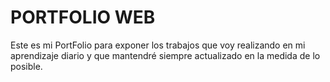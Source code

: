 # PORTFOLIO WEB
Este es mi PortFolio para exponer los trabajos que voy realizando en mi aprendizaje diario y que mantendré siempre actualizado en la medida de lo posible.
